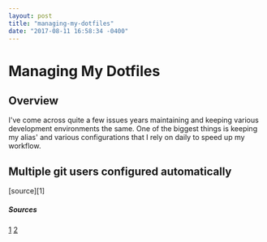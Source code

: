 ```yaml
---
layout: post
title: "managing-my-dotfiles"
date: "2017-08-11 16:58:34 -0400"
---
```


# Managing My Dotfiles

## Overview

I've come across quite a few issues years maintaining and keeping various development environments the same.  One of the biggest things is keeping my alias' and various configurations that I rely on daily to speed up my workflow.


## Multiple git users configured automatically
[source][1]




##### Sources

[1](http://nuclearsquid.com/writings/git-tricks-tips-workflows/)
[2](https://stackoverflow.com/questions/4220416/can-i-specify-multiple-users-for-myself-in-gitconfig)

